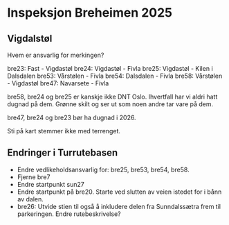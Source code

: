 # Inspeksjon Breheimen 2025

## Vigdalstøl

Hvem er ansvarlig for merkingen?

bre23: Fast - Vigdastøl
bre24: Vigdastøl - Fivla
bre25: Vigdastøl - Kilen i Dalsdalen
bre53: Vårstølen - Fivla
bre54: Dalsdalen - Fivla
bre58: Vårstølen - Vigdastøl
bre47: Navarsete - Fivla

bre58, bre24 og bre25 er kanskje ikke DNT Oslo. Ihvertfall har vi aldri hatt dugnad på dem.
Grønne skilt og ser ut som noen andre tar vare på dem.

bre47, bre24 og bre23 bør ha dugnad i 2026.

Sti på kart stemmer ikke med terrenget.

## Endringer i Turrutebasen

- Endre vedlikeholdsansvarlig for: bre25, bre53, bre54, bre58.
- Fjerne bre7
- Endre startpunkt sun27
- Endre startpunkt på bre20. Starte ved slutten av veien istedet for i bånn av dalen.
- bre26: Utvide stien til også å inkludere delen fra Sunndalssætra frem til parkeringen. Endre rutebeskrivelse?

